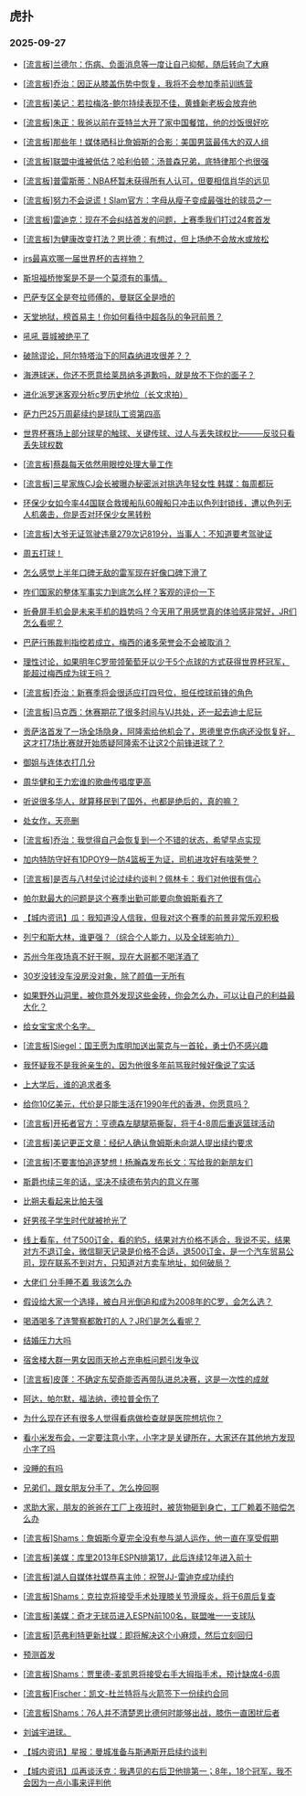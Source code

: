 ## 虎扑 
### 2025-09-27

+ [[流言板]兰德尔：伤病、负面消息等一度让自己抑郁，随后转向了大麻](https://bbs.hupu.com/634955738.html)

+ [[流言板]乔治：因正从膝盖伤势中恢复，我将不会参加季前训练营](https://bbs.hupu.com/634956954.html)

+ [[流言板]美记：若拉梅洛-鲍尔持续表现不佳，黄蜂新老板会放弃他](https://bbs.hupu.com/634955791.html)

+ [[流言板]朱正：我爸以前在亚特兰大开了家中国餐馆，他的炒饭很好吃](https://bbs.hupu.com/634953046.html)

+ [[流言板]那些年！媒体晒科比詹姆斯的合影：美国男篮最伟大的双人组](https://bbs.hupu.com/634954058.html)

+ [[流言板]联盟中谁被低估？哈利伯顿：汤普森兄弟，底特律那个也很强](https://bbs.hupu.com/634953165.html)

+ [[流言板]普雷斯蒂：NBA杯暂未获得所有人认可，但要相信肖华的远见](https://bbs.hupu.com/634954461.html)

+ [[流言板]努力不会说谎！Slam官方：字母从瘦子变成最强壮的球员之一](https://bbs.hupu.com/634954688.html)

+ [[流言板]雷迪克：现在不会纠结首发的问题，上赛季我们打过24套首发](https://bbs.hupu.com/634954382.html)

+ [[流言板]为健康改变打法？恩比德：有想过，但上场绝不会放水或放松](https://bbs.hupu.com/634956860.html)

+ [jrs最喜欢哪一届世界杯的吉祥物？](https://bbs.hupu.com/634950345.html)

+ [斯坦福桥惨案是不是一个莫须有的事情。](https://bbs.hupu.com/634951562.html)

+ [巴萨专区全是夸拉师傅的，曼联区全是喷的](https://bbs.hupu.com/634951691.html)

+ [天堂地狱，榜首易主！你如何看待中超各队的争冠前景？](https://bbs.hupu.com/634956442.html)

+ [吼吼 蓉城被绝平了](https://bbs.hupu.com/634956111.html)

+ [破除谬论，阿尔特塔治下的阿森纳进攻很差？？](https://bbs.hupu.com/634950427.html)

+ [海港球迷，你还不愿意给莱昂纳多道歉吗，就是放不下你的面子？](https://bbs.hupu.com/634956032.html)

+ [进化派罗迷客观分析c罗历史地位（长文求拍）](https://bbs.hupu.com/634952889.html)

+ [萨力巴25万周薪续约是球队工资第四高](https://bbs.hupu.com/634949845.html)

+ [世界杯赛场上部分球星的触球、关键传球、过人与丢失球权比———反驳只看丢失球权数](https://bbs.hupu.com/634951165.html)

+ [[流言板]蔡磊每天依然用眼控处理大量工作](https://bbs.hupu.com/634953205.html)

+ [[流言板]三星家族CJ会长被曝办秘密派对挑选年轻女性 韩媒：每周都玩](https://bbs.hupu.com/634953027.html)

+ [环保少女如今率44国联合救援船队60艘船只冲击以色列封锁线，遭以色列无人机袭击，你是否对环保少女黑转粉](https://bbs.hupu.com/634954745.html)

+ [[流言板]大爷无证驾驶违章279次记819分，当事人：不知道要考驾驶证](https://bbs.hupu.com/634953153.html)

+ [周五打球！](https://bbs.hupu.com/634954439.html)

+ [怎么感觉上半年口碑无敌的雷军现在好像口碑下滑了](https://bbs.hupu.com/634954928.html)

+ [咋们国家的整体军事实力到底怎么样？客观的评价一下](https://bbs.hupu.com/634956028.html)

+ [折叠屏手机会是未来手机的趋势吗？今天用了用感觉真的体验感非常好，JR们怎么看呢？](https://bbs.hupu.com/634953210.html)

+ [巴萨行贿裁判指控若成立，梅西的诸多荣誉会不会被取消？](https://bbs.hupu.com/634955744.html)

+ [理性讨论，如果明年C罗带领葡萄牙以少于5个点球的方式获得世界杯冠军，能超过梅西成为球王吗？](https://bbs.hupu.com/634954246.html)

+ [[流言板]乔治：新赛季将会很适应打四号位，担任控球前锋的角色](https://bbs.hupu.com/634957060.html)

+ [[流言板]马克西：休赛期花了很多时间与VJ共处，还一起去迪士尼玩](https://bbs.hupu.com/634957239.html)

+ [贡萨洛首发了一场全场隐身，阿隆索给他机会了，恩德里克伤病还没恢复好，这才打7场比赛就开始质疑阿隆索不让这2个前锋进球了？](https://bbs.hupu.com/634954220.html)

+ [御姐与连体衣打几分](https://bbs.hupu.com/634954014.html)

+ [周华健和王力宏谁的歌曲传唱度更高](https://bbs.hupu.com/634953870.html)

+ [听说很多华人，就算移民到了国外，也都是绝后的，真的嘛？](https://bbs.hupu.com/634954415.html)

+ [处女作，天亮删](https://bbs.hupu.com/634956639.html)

+ [[流言板]乔治：我觉得自己会恢复到一个不错的状态，希望早点实现](https://bbs.hupu.com/634956914.html)

+ [加内特防守好有1DPOY9一防4篮板王为证，司机进攻好有啥荣誉？](https://bbs.hupu.com/634955883.html)

+ [[流言板]是否与八村垒讨论过续约谈判？佩林卡：我们对他很有信心](https://bbs.hupu.com/634956426.html)

+ [帕尔默最大的问题是这个赛季出勤可能要向詹姆斯看齐了](https://bbs.hupu.com/634953388.html)

+ [【城内资讯】瓜：我知道没人信我，但我对这个赛季的前景非常乐观积极](https://bbs.hupu.com/634954260.html)

+ [列宁和斯大林，谁更强？（综合个人能力，以及全球影响力）](https://bbs.hupu.com/634956067.html)

+ [苏州今年夜场真不好干啊，现在大哥都不喝洋酒了](https://bbs.hupu.com/634956094.html)

+ [30岁没钱没车没房没对象，除了颜值一无所有](https://bbs.hupu.com/634954877.html)

+ [如果野外山洞里，被你意外发现这些金砖，你会怎么办，可以让自己的利益最大化？](https://bbs.hupu.com/634956553.html)

+ [给女宝宝求个名字。](https://bbs.hupu.com/634955541.html)

+ [[流言板]Siegel：国王愿为库明加送出蒙克与一首轮，勇士仍不感兴趣](https://bbs.hupu.com/634957687.html)

+ [我怀疑我不是我爸亲生的，因为他很多年前骂我时候好像说了实话](https://bbs.hupu.com/634957827.html)

+ [上大学后，谁的追求者多](https://bbs.hupu.com/634956153.html)

+ [给你10亿美元，代价是只能生活在1990年代的香港，你愿意吗？](https://bbs.hupu.com/634955400.html)

+ [[流言板]开拓者官方：亨德森左腿腿筋撕裂，将于4-8周后重返篮球活动](https://bbs.hupu.com/634957939.html)

+ [[流言板]美记更正文章：经纪人确认詹姆斯未向湖人提出续约要求](https://bbs.hupu.com/634957799.html)

+ [[流言板]不要害怕追逐梦想！杨瀚森发布长文：写给我的新朋友们](https://bbs.hupu.com/634957728.html)

+ [斯爵也续三年的话，坚决不续德布劳内的意义在哪](https://bbs.hupu.com/634956950.html)

+ [比朔夫看起来比帕夫强](https://bbs.hupu.com/634957985.html)

+ [好男孩子学生时代就被抢光了](https://bbs.hupu.com/634957903.html)

+ [线上看车，付了500订金，看的豹5，结果对方价格不适合，我说不买，结果对方不退订金，微信聊天记录是价格不合适，退500订金，是一个汽车贸易公司，现在联系不到对方，只知道对方卖车地址，如何破局？](https://bbs.hupu.com/634956471.html)

+ [大佬们 分手睡不着 我该怎么办](https://bbs.hupu.com/634957138.html)

+ [假设给大家一个选择，被白月光倒追和成为2008年的C罗，会怎么选？](https://bbs.hupu.com/634957437.html)

+ [喝酒喝多了连警察都敢打的人？JR们是怎么看呢？](https://bbs.hupu.com/634957398.html)

+ [结婚压力大吗](https://bbs.hupu.com/634956329.html)

+ [宿舍楼大群一男女因雨天抢占充电桩问题引发争议](https://bbs.hupu.com/634957283.html)

+ [[流言板]皮蓬：不确定东契奇能否再带队进总决赛，这是一次性的成就](https://bbs.hupu.com/634957068.html)

+ [阿达，帕尔默，福法纳，德拉普全伤了](https://bbs.hupu.com/634953261.html)

+ [为什么现在还有很多人觉得看病做检查就是医院想坑你？](https://bbs.hupu.com/634957631.html)

+ [看小米发布会，一定要注意小字，小字才是关键所在，大家还在其他地方发现小字了吗](https://bbs.hupu.com/634957508.html)

+ [没睡的有吗](https://bbs.hupu.com/634957864.html)

+ [兄弟们，跟女朋友分手了，怎么挽回啊](https://bbs.hupu.com/634957422.html)

+ [求助大家，朋友的爸爸在工厂上夜班时，被货物砸到身亡，工厂赖着不赔偿怎么办](https://bbs.hupu.com/634956969.html)

+ [[流言板]Shams：詹姆斯今夏完全没有参与湖人运作，他一直在享受假期](https://bbs.hupu.com/634958104.html)

+ [[流言板]美媒：库里2013年ESPN排第17，此后连续12年进入前十](https://bbs.hupu.com/634957874.html)

+ [[流言板]湖人自媒体社媒恭喜主帅：祝贺JJ-雷迪克成功续约](https://bbs.hupu.com/634957382.html)

+ [[流言板]Shams：克拉克将接受手术处理膝关节滑膜炎，将于6周后复查](https://bbs.hupu.com/634958044.html)

+ [[流言板]美媒：奇才无球员进入ESPN前100名，联盟唯一一支球队](https://bbs.hupu.com/634957745.html)

+ [[流言板]范弗利特更新社媒：即将解决这个小麻烦，然后立刻回归](https://bbs.hupu.com/634957702.html)

+ [预测首发](https://bbs.hupu.com/634953084.html)

+ [[流言板]Shams：贾里德-麦凯恩将接受右手大拇指手术，预计缺席4-6周](https://bbs.hupu.com/634958071.html)

+ [[流言板]Fischer：凯文-杜兰特将与火箭签下一份续约合同](https://bbs.hupu.com/634958120.html)

+ [[流言板]Shams：76人并不清楚恩比德何时能够出战，膝伤一直困扰后者](https://bbs.hupu.com/634958082.html)

+ [刘诚宇进球。](https://bbs.hupu.com/634953746.html)

+ [【城内资讯】星报：曼城准备与斯通斯开启续约谈判](https://bbs.hupu.com/634956509.html)

+ [【城内资讯】瓜再谈沃克：我遇见的右后卫他排第一；8年，18个冠军，我不会因为一点小事来评判他](https://bbs.hupu.com/634954280.html)

